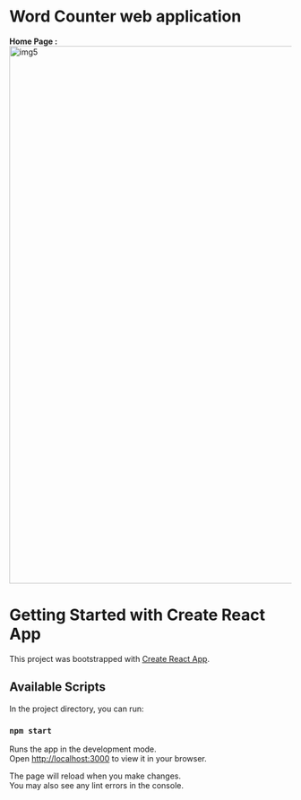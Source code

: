 # Word Counter web application 
**Home Page :**<br/>
  <img width="960" alt="img5" src="https://github.com/httpsashu404/WordCounter/assets/159816902/5fec680e-666e-44e4-a6a8-0bb7f371eaac">


# Getting Started with Create React App

This project was bootstrapped with [Create React App](https://github.com/facebook/create-react-app).

## Available Scripts

In the project directory, you can run:

### `npm start`

Runs the app in the development mode.\
Open [http://localhost:3000](http://localhost:3000) to view it in your browser.

The page will reload when you make changes.\
You may also see any lint errors in the console.

